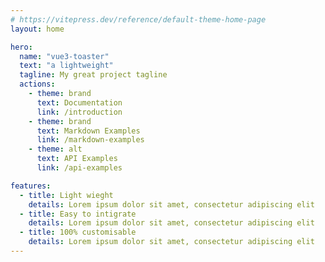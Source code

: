 ```yaml
---
# https://vitepress.dev/reference/default-theme-home-page
layout: home

hero:
  name: "vue3-toaster"
  text: "a lightweight"
  tagline: My great project tagline
  actions:
    - theme: brand
      text: Documentation
      link: /introduction
    - theme: brand
      text: Markdown Examples
      link: /markdown-examples
    - theme: alt
      text: API Examples
      link: /api-examples

features:
  - title: Light wieght
    details: Lorem ipsum dolor sit amet, consectetur adipiscing elit
  - title: Easy to intigrate
    details: Lorem ipsum dolor sit amet, consectetur adipiscing elit
  - title: 100% customisable
    details: Lorem ipsum dolor sit amet, consectetur adipiscing elit
---
```


